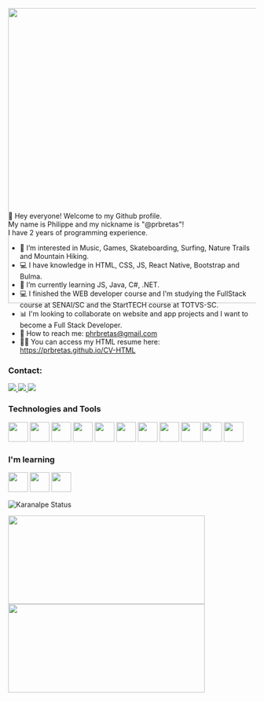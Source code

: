 <div style="height: 400px">
<img style="width: 800px; height: 600px" src="https://i.giphy.com/media/smzfl3E7a4iHK/giphy.webp"/>
</div>



👋 Hey everyone! Welcome to my Github profile.
 <br>
 My name is Philippe and my nickname is "@prbretas"!
 <br>
 I have 2 years of programming experience.

- 🤩 I’m interested in Music, Games, Skateboarding, Surfing, Nature Trails and Mountain Hiking.
- 💻 I have knowledge in HTML, CSS, JS, React Native, Bootstrap and Bulma.
- 🌱 I’m currently learning JS, Java, C#, .NET.
- 💻 I finished the WEB developer course and I'm studying the FullStack course at SENAI/SC and the StartTECH course at TOTVS-SC.
- 📊 I'm looking to collaborate on website and app projects and I want to become a Full Stack Developer.
- 📨 How to reach me: phrbretas@gmail.com
- 🧑‍💻 You can access my HTML resume here: https://prbretas.github.io/CV-HTML



### Contact:

<div>
<a href="https://instagram.com/prbretas" target="_blank">
<img src="https://img.shields.io/badge/-Instagram-%23E4405F?style=for-the-badge&logo=instagram&logoColor=white" target="_blank">
</a>

<a href="https://www.linkedin.com/in/phrbretas" target="_blank">
<img src="https://img.shields.io/badge/-LinkedIn-%230077B5?style=for-the-badge&logo=linkedin&logoColor=white" target="_blank">
</a>  
 
<a href = "mailto:phrbretas@gmail.com">
<img src="https://img.shields.io/badge/Gmail-D14836?style=for-the-badge&logo=gmail&logoColor=white" target="_blank">
</a>
 

</div>




### Technologies and Tools
<div class="display:"flex";>
<img width="40" height="40" src="https://cdn.jsdelivr.net/gh/devicons/devicon/icons/html5/html5-original-wordmark.svg" />
<img width="40" height="40" src="https://cdn.jsdelivr.net/gh/devicons/devicon/icons/css3/css3-original-wordmark.svg" />
<img width="40" height="40" src="https://cdn.jsdelivr.net/gh/devicons/devicon/icons/javascript/javascript-original.svg" />
<img width="40" height="40" src="https://cdn.jsdelivr.net/gh/devicons/devicon/icons/bootstrap/bootstrap-original-wordmark.svg" />      
<img width="40" height="40" src="https://cdn.jsdelivr.net/gh/devicons/devicon/icons/bulma/bulma-plain.svg" />                                                 
<img width="40" height="40" src="https://cdn.jsdelivr.net/gh/devicons/devicon/icons/canva/canva-original.svg" />
<img width="40" height="40" src="https://cdn.jsdelivr.net/gh/devicons/devicon/icons/codepen/codepen-plain.svg" />
<img width="40" height="40" src="https://cdn.jsdelivr.net/gh/devicons/devicon/icons/visualstudio/visualstudio-plain.svg" />
<img width="40" height="40" src="https://cdn.jsdelivr.net/gh/devicons/devicon/icons/github/github-original-wordmark.svg" /> 
<img width="40" height="40" src="https://cdn.jsdelivr.net/gh/devicons/devicon/icons/bitbucket/bitbucket-original.svg" />
<img width="40" height="40" src="https://cdn.jsdelivr.net/gh/devicons/devicon/icons/react/react-original-wordmark.svg" />    

</div>
                      
                                                                                                                       
### I'm learning
<div class="display:"flex";>                                                                                                        
      
<img width="40" height="40" src="https://cdn.jsdelivr.net/gh/devicons/devicon/icons/java/java-original-wordmark.svg" />
<img width="40" height="40" src="https://cdn.jsdelivr.net/gh/devicons/devicon/icons/csharp/csharp-original.svg" />
<img width="40" height="40" src="https://cdn.jsdelivr.net/gh/devicons/devicon/icons/dotnetcore/dotnetcore-original.svg" />
</div>    
                           
![Karanalpe Status](https://github-readme-stats.vercel.app/api?username=prbretas&show_icons=true)   


<div>
<a href="https://github.com/prbretas">
<img height="180em" width="400em" src="https://github-readme-stats.vercel.app/api/top-langs/?username=prbretas&layout=compact&langs_count=7&theme=dracula"/>
<img height="180em" width="400em" src="https://github-readme-stats.vercel.app/api?username=prbretas&show_icons=true&theme=dracula&include_all_commits=true&count_private=true"/>
</div>

